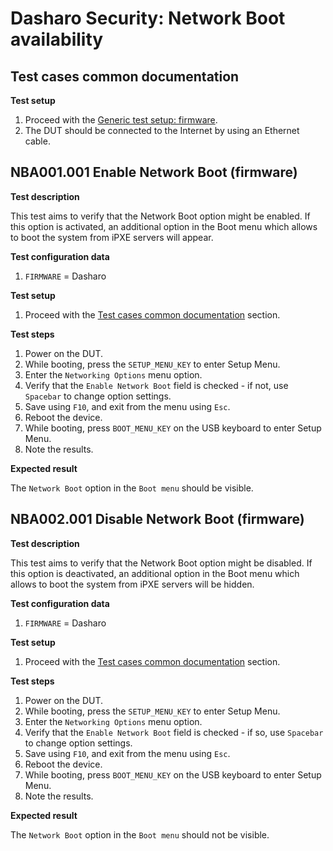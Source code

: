 # Dasharo Security: Network Boot availability

## Test cases common documentation

**Test setup**

1. Proceed with the
   [Generic test setup: firmware](../../generic-test-setup#firmware).
1. The DUT should be connected to the Internet by using an Ethernet cable.

## NBA001.001 Enable Network Boot (firmware)

**Test description**

This test aims to verify that the Network Boot option might be enabled. If this
option is activated, an additional option in the Boot menu which allows to boot
the system from iPXE servers will appear.

**Test configuration data**

1. `FIRMWARE` = Dasharo

**Test setup**

1. Proceed with the
    [Test cases common documentation](#test-cases-common-documentation) section.

**Test steps**

1. Power on the DUT.
1. While booting, press the `SETUP_MENU_KEY` to enter Setup Menu.
1. Enter the `Networking Options` menu option.
1. Verify that the `Enable Network Boot` field is checked - if not, use
    `Spacebar` to change option settings.
1. Save using `F10`, and exit from the menu using `Esc`.
1. Reboot the device.
1. While booting, press `BOOT_MENU_KEY` on the USB keyboard to enter Setup
    Menu.
1. Note the results.

**Expected result**

The `Network Boot` option in the `Boot menu` should be visible.

## NBA002.001 Disable Network Boot (firmware)

**Test description**

This test aims to verify that the Network Boot option might be disabled. If this
option is deactivated, an additional option in the Boot menu which allows to
boot the system from iPXE servers will be hidden.

**Test configuration data**

1. `FIRMWARE` = Dasharo

**Test setup**

1. Proceed with the
    [Test cases common documentation](#test-cases-common-documentation) section.

**Test steps**

1. Power on the DUT.
1. While booting, press the `SETUP_MENU_KEY` to enter Setup Menu.
1. Enter the `Networking Options` menu option.
1. Verify that the `Enable Network Boot` field is checked - if so, use
    `Spacebar` to change option settings.
1. Save using `F10`, and exit from the menu using `Esc`.
1. Reboot the device.
1. While booting, press `BOOT_MENU_KEY` on the USB keyboard to enter Setup
    Menu.
1. Note the results.

**Expected result**

The `Network Boot` option in the `Boot menu` should not be visible.
